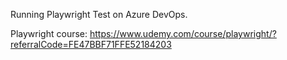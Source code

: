 Running Playwright Test on Azure DevOps.

Playwright course: https://www.udemy.com/course/playwright/?referralCode=FE47BBF71FFE52184203
